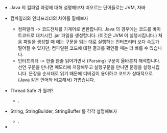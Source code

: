 
* Java 의 컴파일 과정에 대해 설명해보자
	 떠오르는 단어들로는 JVM, 자바 

* 컴파일러와 인터프리터의 차이를 말해보자
	* 컴파일러 -> 코드전체를 기계어로 변환합니다. Java 의 경우에는 코드를 바이트코드로 대치시킨 .jar 파일을 생성합니다. (이것은 JVM 이 실행시킵니다.) 처음 파일을 생성할 때 에는 구문을 읽는 대로 실행하는 인터프리터 보다 속도가 떨어질 수 있지만, 컴파일된 코드에 대한 결과를 확인활 때는 더 빠를 수 있습니다. 
	* 인터프리터 -> 한줄 한줄 읽어가면서 (Parsing) 구문이 올바른지 해석합니다. 
		선언 구문을 만나면 메모리에 저장해두고 실행구문을 만나면 문장을 실행시킵니다. 
		문장을 순서대로 읽기 때문에 디버깅이 용이하고 코드가 상대적으로 (Java 같은 언어와 비교해서) 가볍습니다. 



* Thread Safe 가 뭘까? 
	*  .

* String, StringBuilder, StringBuffer 를 각각 설명해보자
	* . 

* 